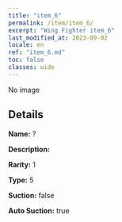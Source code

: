 ```yaml
---
title: "item_6"
permalink: /item/item_6/
excerpt: "Wing Fighter item_6"
last_modified_at: 2023-09-02
locale: en
ref: "item_6.md"
toc: false
classes: wide
---
```



 No image



## Details

 **Name:** ? 

 **Description:** 

 **Rarity:** 1 

 **Type:** 5 

 **Suction:** false 

 **Auto Suction:** true 


